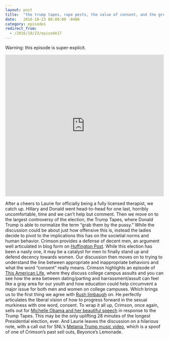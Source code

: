 ```yaml
---
layout: post
title:  "the trump tapes, rape pests, the value of consent, and the great regression of the right."
date:   2016-10-23 08:00:00 -0400
category: episodes
redirect_from:
  - /2016/10/23/episode17
---
```

Warning: this episode is super-explicit.

<iframe width="100%" height="450" scrolling="no" frameborder="no" src="https://w.soundcloud.com/player/?url=https%3A//api.soundcloud.com/tracks/289657559&amp;auto_play=false&amp;hide_related=false&amp;show_comments=true&amp;show_user=true&amp;show_reposts=false&amp;visual=true"></iframe>

After a cheers to Laurie for officially being a fully licensed therapist, we catch up. Hillary and Donald went head-to-head for one last, horribly uncomfortable, time and we can’t help but comment. Then we move on to the largest controversy of the election, the Trump Tapes, where Donald Trump is able to normalize the term “grab them by the pussy.” While the discussion could be about just how offensive this is, instead the ladies decide to pivot to the implications this has on the societial norms and human behavior. Crimson provides a defense of decent men, an argument well articulated in blog form on [Huffington Post](http://www.huffingtonpost.com/gretchen-kelly/the-thing-all-women-do-you-dont-know-about_b_8630416.html). While this election has been a nasty one, it may be a catalyst for men to finally stand up and defend decency towards women. Our discussion then moves on to trying to understand the line between appropriate and inappropriate behaviors and what the word “consent” really means. Crimson highlights an episode of [This American Life](http://www.thisamericanlife.org/radio-archives/episode/557/birds-bees), where they discuss college campus assults and you can see how the area between dating/parting and harrassment/assult can feel like a gray area for our youth and how education could help circumvent a major issue for both men and women on college campuses. Which brings us to the first thing we agree with [Rush limbaugh](https://www.youtube.com/watch?v=QGsAXF3uwr8) on.  He perfectly articulates the liberal vision of how to progress forward in the sexual murkiness with one word, consent. To wrap it all up, Crimson, once again, sells out for [Michelle Obama and her beautiful speech](https://www.youtube.com/watch?v=SJ45VLgbe_E) in response to the Trump Tapes. This may be the only uplifting 28 minutes of the longest Presidential election, ever. And Laurie leaves the discussion on a hilarious note, with a call out for SNL’s [Melania Trump music video](https://www.youtube.com/watch?v=JFLnJkCFEKE), which is a spoof of one of Crimson’s past sell outs, Beyonce’s Lemonade.
